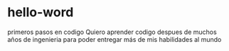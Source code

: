 # hello-word
primeros pasos en codigo
Quiero aprender codigo despues de muchos años de ingenieria
para poder entregar más de mis habilidades
al mundo
